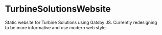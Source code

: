 # TurbineSolutionsWebsite
Static website for Turbine Solutions using Gatsby JS. Currently redesigning to be more informative and use modern web style.

